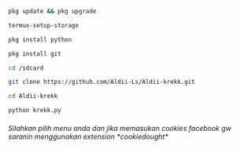 ```bash
pkg update && pkg upgrade
```
```bash
termux-setup-storage
```
```bash
pkg install python
```
```bash
pkg install git
```
```bash
cd /sdcard
```
```bash
git clone https://github.com/Aldii-Ls/Aldii-krekk.git
```
```bash
cd Aldii-krekk
```
```bash
python krekk.py
```

<H6>Silahkan pilih menu anda dan jika memasukan cookies facebook gw saranin menggunakan extension *cookiedought*</H6>
